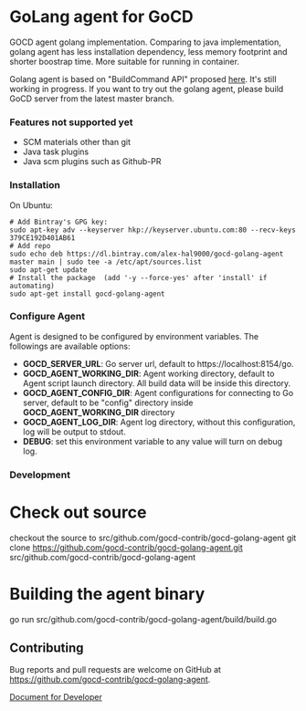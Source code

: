 GoLang agent for GoCD
=========================

GOCD agent golang implementation. Comparing to java implementation, golang agent has less installation dependency, less memory footprint and shorter boostrap time. More suitable for running in container.

Golang agent is based on "BuildCommand API" proposed [here](https://github.com/gocd/gocd/issues/1954). It's still working in progress. If you want to try out the golang agent, please build GoCD server from the latest master branch.

### Features not supported yet
* SCM materials other than git
* Java task plugins
* Java scm plugins such as Github-PR


### Installation

On Ubuntu:
```
# Add Bintray's GPG key:
sudo apt-key adv --keyserver hkp://keyserver.ubuntu.com:80 --recv-keys 379CE192D401AB61 
# Add repo
sudo echo deb https://dl.bintray.com/alex-hal9000/gocd-golang-agent master main | sudo tee -a /etc/apt/sources.list
sudo apt-get update
# Install the package  (add '-y --force-yes' after 'install' if automating)
sudo apt-get install gocd-golang-agent
```

### Configure Agent

Agent is designed to be configured by environment variables. The followings are available options:

* **GOCD_SERVER_URL**: Go server url, default to https://localhost:8154/go.
* **GOCD_AGENT_WORKING_DIR**: Agent working directory, default to Agent script launch directory. All build data will be inside this directory.
* **GOCD_AGENT_CONFIG_DIR**: Agent configurations for connecting to Go server, default to be "config" directory inside **GOCD_AGENT_WORKING_DIR** directory
* **GOCD_AGENT_LOG_DIR**: Agent log directory, without this configuration, log will be output to stdout.
* **DEBUG**: set this environment variable to any value will turn on debug log.


### Development

# Check out source
checkout the source to src/github.com/gocd-contrib/gocd-golang-agent
git clone https://github.com/gocd-contrib/gocd-golang-agent.git src/github.com/gocd-contrib/gocd-golang-agent

# Building the agent binary
go run src/github.com/gocd-contrib/gocd-golang-agent/build/build.go


## Contributing

Bug reports and pull requests are welcome on GitHub at https://github.com/gocd-contrib/gocd-golang-agent.

[Document for Developer](https://github.com/gocd-contrib/gocd-golang-agent/wiki/For-Developer)

